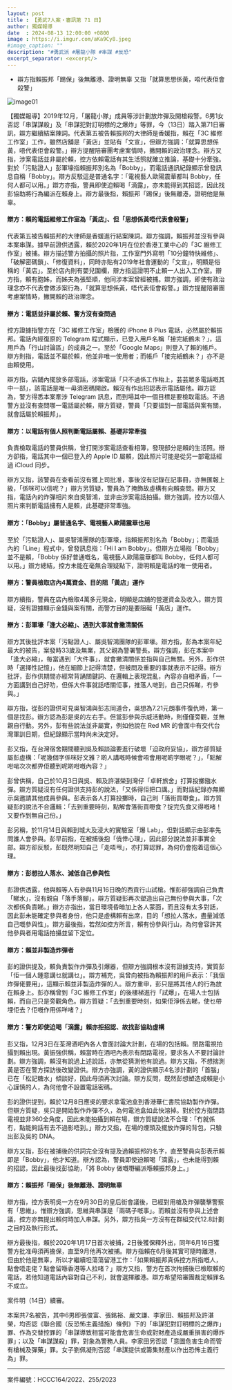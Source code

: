 ```yaml
---
layout: post
title : 【勇武7人案・審訊第 71 日】
author: 獨媒報導
date  : 2024-08-13 12:00:00 +0800
image : https://i.imgur.com/aKa9Cy8.jpeg
#image_caption: ""
description: "#勇武派 #屠龍小隊 #串謀 #反恐"
excerpt_separator: <excerpt/>
---
```


- 辯方指賴振邦「踢保」後無離港、證明無辜 又指「就算思想係黃，唔代表佢會殺警」

<excerpt/>

![image01](https://i.imgur.com/IrNRF4o.png)

【獨媒報導】2019年12月，「屠龍小隊」成員等涉計劃放炸彈及開槍殺警。6男1女否認「串謀謀殺」及「串謀犯對訂明標的之爆炸」等罪，今（13日）踏入第71日審訊，辯方繼續結案陳詞。代表第五被告賴振邦的大律師是香媛指，賴在「3C 維修工作室」工作，雖然店舖是「黃店」並貼有「文宣」，但辯方強調：「就算思想係黃，唔代表佢會殺警。」辯方提醒陪審團考慮案情時，撇開賴的政治理念。辯方又指，涉案電話並非屬於賴，控方依賴電話有其生活照就確立推論，基礎十分牽強。對於「污點證人」彭軍壕指賴振邦別名為「Bobby」，而電話通訊紀錄顯示曾發訊息自稱「Bobby」。辯方反駁這是普通名字：「電視藝人歐陽震華都叫 Bobby，任何人都可以用。」辯方亦指，警員即使迫賴喝「滴露」，亦未能得到其招認，因此找彭協助將行為編派在賴身上。辯方最後指，賴振邦「踢保」後無離港，證明他是無辜。

#### 辯方：賴的電話維修工作室為「黃店」、但「思想係黃唔代表會殺警」

代表第五被告賴振邦的大律師是香媛進行結案陳詞。辯方強調，賴振邦並沒有參與本案串謀。據早前證供透露，賴於2020年1月在位於香港工業中心的「3C 維修工作室」被捕。辯方描述警方拍攝的照片指，工作室門外寫明「10分鐘特快維修」、「破解密碼鎖」、「修復資料」，同時亦貼有2019年社會運動的「文宣」，明顯是俗稱的「黃店」。至於店內則有嬰兒圍欄，辯方指這證明不止賴一人出入工作室。辯方指，賴有胞姊，而姊夫為張堅順，他同涉本案曾經被捕。辯方強調，即使有政治理念亦不代表會做涉案行為，「就算思想係黃，唔代表佢會殺警。」辯方提醒陪審團考慮案情時，撇開賴的政治理念。

#### 辯方：電話並非屬於賴、警方沒有查問過

控方證據指警方在「3C 維修工作室」檢獲的 iPhone 8 Plus 電話，必然屬於賴振邦。電話內經復原的 Telegram 程式顯示，已登入用戶名稱「接完紙鶴未？」，這用戶為「行山討論區」的成員之一。至於「Google Maps」則登入了賴的帳戶。辯方則指，電話並不屬於賴，他並非唯一使用者；而帳戶「接完紙鶴未？」亦不是由賴使用。

辯方指，店舖內擺放多部電話，涉案電話「只不過係工作枱上，芸芸眾多電話嘅其中一部」，該電話是唯一毋須密碼開啟。賴沒有作出招認表示電話屬他。辯方認為，警方得悉本案牽涉 Telegram 訊息，而到場其中一個目標是要檢取電話。不過警方並沒有查問哪一電話屬於賴，辯方質疑，警員「只要搵到一部電話與案有關，就會話屬於賴振邦」。

#### 辯方：以電話有個人照判斷電話屬賴、基礎非常牽強

負責檢取電話的警員供稱，曾打開涉案電話查看相簿，發現部分是賴的生活照。辯方卻指，電話其中一個已登入的 Apple ID 屬賴，因此照片可能是從另一部電話經過 iCloud 同步。

辯方又指，該警員在查看前沒有獲上司批准，事後沒有記錄在記事冊，亦無匯報上級，「係咪可以信呢？」辯方另質疑，警員為了掩飾故虛構有向賴查問。辯方又指，電話內的炸彈相片來自吳智鴻，並非由涉案電話拍攝。辯方強調，控方以個人照片來判斷電話擁有人是賴，此基礎非常牽強。

#### 辯方：「Bobby」屬普通名字、電視藝人歐陽震華也用

至於「污點證人」、屬吳智鴻團隊的彭軍壕，指賴振邦別名為「Bobby」；而電話內的「Line」程式中，曾發訊息指：「Hi I am Bobby」。但辯方立場指「Bobby」並不是賴，「Bobby 係好普通嘅名，電視藝人歐陽震華都叫 Bobby，任何人都可以用。」辯方總結，控方未能在毫無合理疑點下，證明賴是電話的唯一使用者。

#### 辯方：警員檢取店內4萬資金、目的阻「黃店」運作

辯方續指，警員在店內檢取4萬多元現金，明顯是店舖的營運資金及收入。辯方質疑，沒有證據顯示金錢與案有關，而警方目的是要阻礙「黃店」運作。

#### 辯方：彭軍壕「逢大必縮」、遇到大事就會撇清關係

辯方其後批評本案「污點證人」、屬吳智鴻團隊的彭軍壕。辯方指，彭為本案年紀最大的被告，案發時33歲及無業，其父親為警署警長。辯方強調，彭在本案中「逢大必縮」，每當遇到「大件事」，就會撇清關係並指與自己無關。另外，彭作供時「選擇性記憶」，他在細節上記得清楚，但被問及重要的事就表示不記得。辯方批評，彭作供期間亦經常背誦關鍵詞、在邏輯上表現混亂，內容亦自相矛盾，「一方面講到自己好叻，但係大件事就話唔關佢事，推落人哋到，自己只係睇，冇參與。」

辯方指，從彭的證供可見吳智鴻與彭志同道合，吳想為7.21元朗事件復仇時，第一個是找彭。辯方認為彭是吳的左右手。但當彭參與示威活動時，則僅僅旁觀，並無親自行動。另外，彭有些說法並非屬實，例如他說在 Red MR 的會面中有交代台灣軍訓日期，但紀錄顯示當時尚未決定好。

彭又指，在台灣宿舍期間聽到吳及賴談論要進行破壞「迫政府妥協」，辯方卻質疑屬彭虛構：「呢幾個字係咪好文雅？啲人講嘅時候會唔會用呢啲字眼呢？」，「點解咁啱次次都畀佢聽到呢啲咁嘅內容？」

彭曾供稱，自己於10月3日與吳、賴及許湛榮到灣仔「卓軒旅舍」打算投擲鏹水彈。辯方質疑沒有任何證供支持彭的說法，「又係得佢把口講。」而對話紀錄亦無顯示吳邀請其他成員參與。彭表示各人打算投擲時，自己則「落街買嘢食」。辯方質疑彭的說法不合邏輯：「去到重要時刻，點解會落街買嘢食？掟完先食又得嘅啫！又要作到無自己份。」

彭另稱，於11月14日與賴到城大及浸大的實驗室「爆 Lab」，但對話顯示由彭率先問誰人會參與。彭早前指，在被捕後抱「僥倖心理」，因此部分說法並非事實全部。辯方卻反駁，彭既然明知自己「走唔甩」，亦打算認罪，為何仍會抱着這個心理。

#### 辯方：彭想拉人落水、減低自己參與性

彭證供透露，他與賴等人有參與11月16日晚的西貢行山試槍。惟彭卻強調自己負責「睇水」，沒有親自「落手落腳」。辯方質疑彭再次塑造出自己無份參與大事，「次次都係負責睇。」辯方亦指出，當日環境昏暗加上各人蒙面，而且沒有太多對話，因此彭未能確定參與者身份，他只是虛構賴有出席，目的「想拉人落水，盡量減低自己嘅參與性」。辯方最後指，若然如控方所言，賴有份參與行山，為何會容許其他參與者用電話拍攝並留下定位。

#### 辯方：賴並非製造炸彈者

彭的證供提及，賴負責製作炸彈及引爆器，但辯方強調根本沒有證據支持，實質彭「佢一個人鍾意講乜就講乜」。辯方補充，吳曾向被指為賴振邦的用戶表示：「我個炸彈佬要用」，這顯示賴並非製造炸彈的人。辯方重申，彭只是將其他人的行為放在賴身上。彭亦稱曾到「3C 維修工作室」的後樓梯進行「試爆」，在場人士包括賴，而自己只是旁觀角色。辯方質疑：「去到重要時刻，如果佢淨係去睇，使乜帶埋佢去？佢嘅作用係咩啫？」

#### 辯方：警方即使迫喝「滴露」賴亦拒招認、故找彭協助虛構

彭又指，12月3日在荃灣酒吧內各人會面討論大計劃，在場的包括賴。閉路電視拍攝到賴出現。黃振強供稱，賴當時在酒吧內表示有閉路電視，要求各人不要討論計劃。辯方強調，賴沒有說過上述說話，亦無從猜測他有說過。辯方又指，不想揣測黃是否在警方探訪後改變證供。辯方亦強調，黃的證供顯示4名涉計劃的「首腦」已在「松記糖水」傾談好，因此毋須再次討論。辯方反問，既然彭想塑造成賴是小心謹慎的人，為何他會不設置電話密碼。

彭的證供提到，賴於12月8日應吳的要求拿電池盒到香港華仁書院協助製作炸彈。但辯方質疑，吳只是開始製作炸彈不久，為何電池盒如此快溶掉。對於控方指閉路電視並非360全角度，因此未能拍攝到賴在場，辯方質疑說法不合理：「冇就係冇，點能夠話有去不過影唔到。」辯方又指，在場的煙頭及擺放炸彈的背包，只驗出彭及吳的 DNA。

辯方又指，彭在被捕後的供詞完全沒有提及過賴振邦的名字，直至警員向彭表示賴即是「Bobby」，他才知道。辯方認為，警員即使迫賴喝「滴露」，也未能得到賴的招認，因此最後找彭協助，「將 Bobby 做嘅嘢編派喺賴振邦身上。」

#### 辯方：賴振邦「踢保」後無離港、證明無辜

辯方指，控方表明吳一方在9月30日的皇后街會議後，已經對用槍及炸彈襲擊警察有「思維」。惟辯方強調，思維與串謀是「兩碼子嘅事」。而賴並沒有參與上述會議，控方亦無提出賴何時加入串謀。另外，辯方指吳一方沒有在群組交代12.8計劃之目的及執行形式。

辯方最後指，賴於2020年1月17日首次被捕，2日後獲保釋外出，同年6月16日獲警方批准毋須再擔保，直至9月他再次被捕。辯方指賴在6月後其實可隨時離港，但由於他是無辜，所以才繼續坦蕩蕩留港工作：「如果賴振邦真係控方所指嘅人，點會唔走佬？點會留喺香港等人拉啫？」辯方又指，警方在首次拘捕後已檢取賴的電話，若他知道電話內容對自己不利，就會選擇離港。辯方希望陪審團裁定賴罪名不成立。

案件明（14日）續審。

本案共7名被告，其中6男即張俊富、張銘裕、嚴文謙、李家田、賴振邦及許湛榮，均否認《聯合國（反恐怖主義措施）條例》下的「串謀犯對訂明標的之爆炸」罪、作為交替控罪的「串謀導致相當可能會危害生命或對財產造成嚴重損害的爆炸罪」；以及「串謀謀殺」罪，對象為警務人員。李家田另否認「意圖危害生命而管有槍械及彈藥」罪。女子劉佩凝則否認「串謀提供或籌集財產以作出恐怖主義行為」罪。

---

案件編號：HCCC164/2022、255/2023
